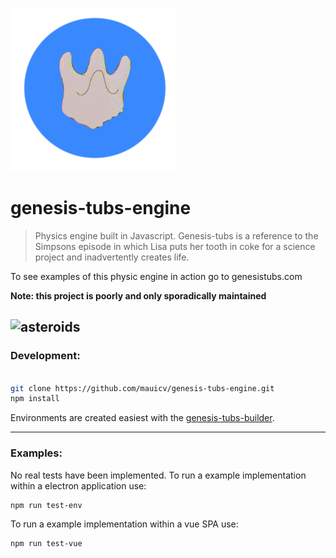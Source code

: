 ![genesis-tub](./materials/genesis-tub.png)

# genesis-tubs-engine

> Physics engine built in Javascript. Genesis-tubs is a reference to the Simpsons episode in which Lisa puts her tooth in coke for a science project and inadvertently creates life.  

To see examples of this physic engine in action go to genesistubs.com

**Note: this project is poorly and only sporadically maintained**


![asteroids](http://g.recordit.co/pEaa3RwVZf.gif)
---

### Development:

```sh

git clone https://github.com/mauicv/genesis-tubs-engine.git
npm install

```

Environments are created easiest with the [genesis-tubs-builder](https://github.com/mauicv/genesis-tubs-builder).

---

### Examples:

No real tests have been implemented. To run a example implementation within a electron application use:

```sh
npm run test-env
```

To run a example implementation within a vue SPA use:

```sh
npm run test-vue

```
